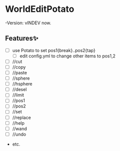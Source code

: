 # WorldEditPotato
-Version: vINDEV now.

## Features✨
- [ ] use Potato to set pos1{break}..pos2{tap}
   - [ ] edit config.yml to change other items to pos1,2
- [ ] //cut
- [ ] //copy
- [ ] //paste
- [ ] //sphere
- [ ] //hsphere
- [ ] //desel
- [ ] //limit
- [ ] //pos1
- [ ] //pos2
- [ ] //set
- [ ] //replace
- [ ] //help
- [ ] //wand
- [ ] //undo
* etc.
